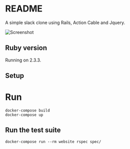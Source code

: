 # README

A simple slack clone using Rails, Action Cable and Jquery.

![Screenshot](http://res.cloudinary.com/betogrun/image/upload/e_shadow:40/v1499537573/yas-app_thldhi.png)

## Ruby version

Running on 2.3.3.

## Setup

# Run
```
docker-compose build
docker-compose up
```

## Run the test suite
```
docker-compose run --rm website rspec spec/
```
